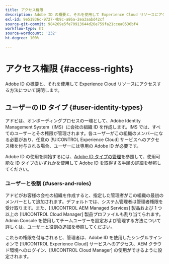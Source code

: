 ```yaml
---
title: アクセス権限
description: Adobe ID の概要と、それを使用して Experience Cloud リソースにアクセスする方法について説明します。
exl-id: 9e51936c-9727-4b9c-a86a-2ea3aabd42cf
source-git-commit: 984269e5fe70913644d26e759fa21ccea0536bf4
workflow-type: ht
source-wordcount: '232'
ht-degree: 100%

---
```



# アクセス権限 {#access-rights}

Adobe ID の概要と、それを使用して Experience Cloud リソースにアクセスする方法について説明します。

## ユーザーの ID タイプ {#user-identity-types}

アドビは、オンボーディングプロセスの一環として、Adobe Identity Management System（IMS）に会社の組織 ID を作成します。IMS では、すべてのユーザーとその権限が管理されます。各ユーザーがこの組織のメンバーになる必要があり、任意の [!UICONTROL Experience Cloud] サービスへのアクセス権を付与される場合、ユーザーには専用の Adobe ID が必要です。

Adobe ID の使用を開始するには、[Adobe ID タイプの管理](https://helpx.adobe.com/jp/enterprise/using/identity.html)を参照して、使用可能な ID タイプのいずれかを使用して Adobe ID を取得する手順の詳細を参照してください。

### ユーザーと役割 {#users-and-roles}

アドビがお客様の会社の組織を作成すると、指定した管理者がこの組織の最初のメンバーとして追加されます。デフォルトでは、システム管理者は管理者権限を受け取ります。また、[!UICONTROL AEM Managed Services] 製品および 1 つ以上の [!UICONTROL Cloud Manager] 製品プロファイルも割り当てられます。Admin Console を使用してチームユーザーを設定および管理する方法について詳しくは、[ユーザーと役割の追加](/help/requirements/users-and-roles.md)を参照してください。

これらの権限を付与されると、管理者は、Adobe ID を使用したシングルサインオンで [!UICONTROL Experience Cloud] サービスへのアクセス、AEM クラウド環境へのログイン、[!UICONTROL Cloud Manager] の使用ができるように設定されます。
